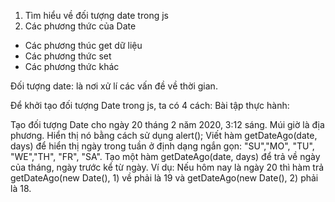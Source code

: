 1. Tìm hiểu về đối tượng date trong js
2. Các phương thức của Date
- Các phương thúc get dữ liệu
- Các phương thức set
- Các phương thức khác



Đối tượng date: là nơi xử lí các vấn đề về thời gian.

Để khởi tạo đối tượng Date trong js, ta có 4 cách:
Bài tập thực hành:

Tạo đối tượng Date cho ngày 20 tháng 2 năm 2020, 3:12 sáng. Múi giờ là địa phương. Hiển thị nó bằng cách sử dụng alert();
Viết hàm getDateAgo(date, days) để hiển thị ngày trong tuần ở định dạng ngắn gọn: "SU","MO", "TU", "WE","TH", "FR", "SA".
Tạo một hàm getDateAgo(date, days) để trả về ngày của tháng, ngày trước kể từ ngày. Ví dụ: Nếu hôm nay là ngày 20 thì hàm trả getDateAgo(new Date(), 1) về phải là 19 và getDateAgo(new Date(), 2) phải là 18.

